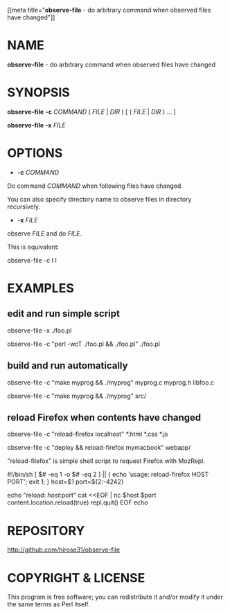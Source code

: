 [[meta title="__observe-file__ - do arbitrary command when observed files have changed"]]

# NAME

__observe-file__ - do arbitrary command when observed files have changed

# SYNOPSIS

__observe-file__ __-c__ _COMMAND_ ( _FILE_ | _DIR_ ) [ ( _FILE_ | _DIR_ ) ... ]

__observe-file__ __-x__ _FILE_

# OPTIONS

- __-c__ _COMMAND_

Do command _COMMAND_ when following files have changed.

You can also specify directory name to observe files in directory recursively.

- __-x__ _FILE_

observe _FILE_ and do _FILE_.

This is equivalent:

  observe-file -c I<FILE> I<FILE>

# EXAMPLES

## edit and run simple script

  observe-file -x ./foo.pl

  observe-file -c "perl -wcT ./foo.pl && ./foo.pl" ./foo.pl

## build and run automatically

  observe-file -c "make myprog && ./myprog"  myprog.c myprog.h libfoo.c

  observe-file -c "make myprog && ./myprog"  src/

## reload Firefox when contents have changed

  observe-file -c "reload-firefox localhost"  *.html *.css *.js

  observe-file -c "deploy && reload-firefox mymacbook"  webapp/

"reload-filefox" is simple shell script to request Firefox with MozRepl.

  #!/bin/sh
  [ $# -eq 1 -o $# -eq 2 ] || { echo 'usage: reload-firefox HOST PORT'; exit 1; }
  host=$1
  port=${2:-4242}
  

  echo "reload: $host:$port"
  cat <<EOF | nc $host $port
  content.location.reload(true)
  repl.quit()
  EOF
  echo

# REPOSITORY

<http://github.com/hirose31/observe-file>

# COPYRIGHT & LICENSE

This program is free software; you can redistribute it and/or modify it
under the same terms as Perl itself.